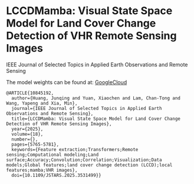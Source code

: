 #  LCCDMamba: Visual State Space Model for Land Cover Change Detection of VHR Remote Sensing Images

 IEEE Journal of Selected Topics in Applied Earth Observations and Remote Sensing


The model weights can be found at: [GoogleCloud](https://drive.google.com/drive/folders/1fercsG25CGvukqRFluwELrcAyCQhA2c6?usp=sharing)

```
@ARTICLE{10845192,
  author={Huang, Junqing and Yuan, Xiaochen and Lam, Chan-Tong and Wang, Yapeng and Xia, Min},
  journal={IEEE Journal of Selected Topics in Applied Earth Observations and Remote Sensing}, 
  title={LCCDMamba: Visual State Space Model for Land Cover Change Detection of VHR Remote Sensing Images}, 
  year={2025},
  volume={18},
  number={},
  pages={5765-5781},
  keywords={Feature extraction;Transformers;Remote sensing;Computational modeling;Land surface;Accuracy;Convolution;Correlation;Visualization;Data models;Global features;land cover change detection (LCCD);local features;mamba;VHR images},
  doi={10.1109/JSTARS.2025.3531499}}
```

